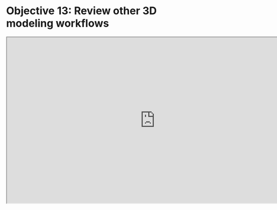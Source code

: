 # Objective 13: Review other 3D modeling workflows

<p><iframe src="https://www.youtube.com/embed/DeHasEMCzcc" width="800" height="450" allowfullscreen="allowfullscreen" allow="accelerometer; autoplay; clipboard-write; encrypted-media; gyroscope; picture-in-picture"></iframe></p>